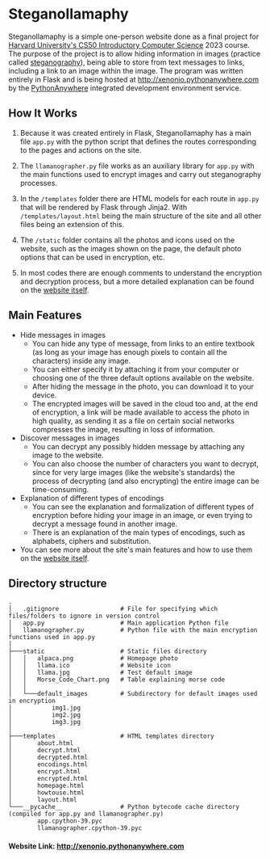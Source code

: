 # Steganollamaphy

Steganollamaphy is a simple one-person website done as a final project for <a href="https://cs50.harvard.edu/x/2023/">Harvard University's CS50 Introductory Computer Science</a> 2023 course. The purpose of the project is to allow hiding information in images (practice called <a href="https://en.wikipedia.org/wiki/Steganography">steganography</a>), being able to store from text messages to links, including a link to an image within the image. The program was written entirely in Flask and is being hosted at http://xenonio.pythonanywhere.com by the <a href="https://www.pythonanywhere.com/">PythonAnywhere</a> integrated development environment service.

## How It Works

1. Because it was created entirely in Flask, Steganollamaphy has a main file `app.py` with the python script that defines the routes corresponding to the pages and actions on the site.

2. The `llamanographer.py` file works as an auxiliary library for `app.py` with the main functions used to encrypt images and carry out steganography processes.

3. In the `/templates` folder there are HTML models for each route in `app.py` that will be rendered by Flask through Jinja2. With `/templates/layout.html` being the main structure of the site and all other files being an extension of this.

4. The `/static` folder contains all the photos and icons used on the website, such as the images shown on the page, the default photo options that can be used in encryption, etc.

5. In most codes there are enough comments to understand the encryption and decryption process, but a more detailed explanation can be found on the <a href="http://xenonio.pythonanywhere.com/about">website itself</a>.

## Main Features

* Hide messages in images
  * You can hide any type of message, from links to an entire textbook (as long as your image has enough pixels to contain all the characters) inside any image.
  * You can either specify it by attaching it from your computer or choosing one of the three default options available on the website.
  * After hiding the message in the photo, you can download it to your device.
  * The encrypted images will be saved in the cloud too and, at the end of encryption, a link will be made available to access the photo in high quality, as sending it as a file on certain social networks compresses the image, resulting in loss of information.
* Discover messages in images
  * You can decrypt any possibly hidden message by attaching any image to the website.
  * You can also choose the number of characters you want to decrypt, since for very large images (like the website's standards) the process of decrypting (and also encrypting) the entire image can be time-consuming.
* Explanation of different types of encodings
  * You can see the explanation and formalization of different types of encryption before hiding your image in an image, or even trying to decrypt a message found in another image.
  * There is an explanation of the main types of encodings, such as alphabets, ciphers and substitution.
* You can see more about the site's main features and how to use them on the <a href="http://xenonio.pythonanywhere.com/htu">website itself</a>.

## Directory structure
```
.
│   .gitignore                 # File for specifying which files/folders to ignore in version control
│   app.py                     # Main application Python file
│   llamanographer.py          # Python file with the main encryption functions used in app.py
│
├───static                     # Static files directory
│   │   alpaca.png             # Homepage photo
│   │   llama.ico              # Website icon
│   │   llama.jpg              # Test default image
│   │   Morse_Code_Chart.png   # Table explaining morse code
│   │
│   └───default_images         # Subdirectory for default images used in encryption
│           img1.jpg
│           img2.jpg
│           img3.jpg 
│
├───templates                  # HTML templates directory
│       about.html
│       decrypt.html
│       decrypted.html
│       encodings.html
│       encrypt.html
│       encrypted.html
│       homepage.html
│       howtouse.html
│       layout.html
└───__pycache__                # Python bytecode cache directory (compiled for app.py and llamanographer.py)
        app.cpython-39.pyc
        llamanographer.cpython-39.pyc
```

#### Website Link: http://xenonio.pythonanywhere.com
